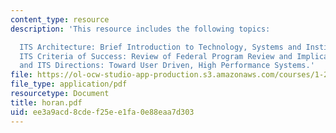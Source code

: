 ```yaml
---
content_type: resource
description: 'This resource includes the following topics:

  ITS Architecture: Brief Introduction to Technology, Systems and Institutional Layers,
  ITS Criteria of Success: Review of Federal Program Review and Implications for Strategy,
  and ITS Directions: Toward User Driven, High Performance Systems.'
file: https://ol-ocw-studio-app-production.s3.amazonaws.com/courses/1-212j-an-introduction-to-intelligent-transportation-systems-spring-2005/ee3a9acd8cdef25ee1fa0e88eaa7d303_horan.pdf
file_type: application/pdf
resourcetype: Document
title: horan.pdf
uid: ee3a9acd-8cde-f25e-e1fa-0e88eaa7d303
---
```

